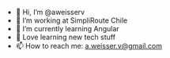 - 👋 Hi, I’m @aweisserv
- 👀 I’m working at SimpliRoute Chile
- 🌱 I’m currently learning Angular
- 💞️ Love learning new tech stuff
- 📫 How to reach me: a.weisser.v@gmail.com 


